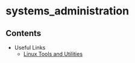 systems_administration
======================

## Contents
* Useful Links
  * [Linux Tools and Utilities](/Documentation/linux_tools.md)
